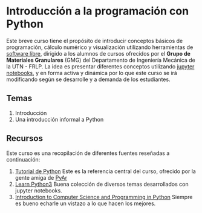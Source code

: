 # Introducción a la programación con Python

Este breve curso tiene el propósito de introducir conceptos básicos de programación, cálculo numérico y visualización utilizando herramientas de [software libre](https://es.wikipedia.org/wiki/Software_libre), dirigido a los alumnos de cursos ofrecidos por el **Grupo de Materiales Granulares** (GMG) del Departamento de Ingeniería Mecánica de la UTN - FRLP.
La idea es presentar diferentes conceptos utilizando [jupyter notebooks](https://jupyter.org/), y en forma activa y dinámica por lo que este curso se irá modificando según se desarrolle y a demanda de los estudiantes.

## Temas
1. Introducción 
2. Una introducción informal a Python

## Recursos
Este curso es una recopilación de diferentes fuentes reseñadas a continuación:

1. [Tutorial de Python](http://docs.python.org.ar/tutorial/3/index.html) Este es la referencia central del curso, ofrecido por la gente amiga de [PyAr](https://www.python.org.ar/)
2. [Learn Python3](https://github.com/jerry-git/learn-python3) Buena colección de diversos temas desarrollados con jupyter notebooks.
3. [Introduction to Computer Science and Programming in Python](https://ocw.mit.edu/courses/electrical-engineering-and-computer-science/6-0001-introduction-to-computer-science-and-programming-in-python-fall-2016/) Siempre es bueno echarle un vistazo a lo que hacen los mejores.
